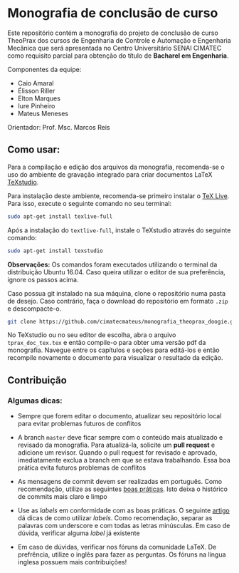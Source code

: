 # Monografia de conclusão de curso

Este repositório contém a monografia do projeto de conclusão de curso TheoPrax dos cursos de Engenharia de Controle e Automação e Engenharia Mecânica que será apresentada no Centro Universitário SENAI CIMATEC como requisito parcial para obtenção do título de **Bacharel em Engenharia**.

Componentes da equipe:
- Caio Amaral
- Élisson Ríller
- Elton Marques
- Iure Pinheiro
- Mateus Meneses

Orientador: Prof. Msc. Marcos Reis

## Como usar:
Para a compilação e edição dos arquivos da monografia, recomenda-se o uso do ambiente de gravação integrado para criar documentos LaTeX [TeXstudio](https://www.texstudio.org/). 

Para instalação deste ambiente, recomenda-se primeiro instalar o [TeX Live](https://www.tug.org/texlive/). Para isso, execute o seguinte comando no seu terminal:

```sh
sudo apt-get install texlive-full
```

Após a instalação do `textlive-full`, instale o TeXstudio através do seguinte comando:

```sh
sudo apt-get install texstudio
```
**Observações:** Os comandos foram executados utilizando o terminal da distribuição Ubuntu 16.04. Caso queira utilizar o editor de sua preferência, ignore os passos acima.

Caso possua git instalado na sua máquina, clone o repositório numa pasta de desejo. Caso contrário, faça o download do repositório em formato `.zip` e descompacte-o.

```sh
git clone https://github.com/cimatecmateus/monografia_theoprax_doogie.git
```

No TeXstudio ou no seu editor de escolha, abra o arquivo `tprax_doc_tex.tex` e então compile-o para obter uma versão pdf da monografia. Navegue entre os capítulos e seções para editá-los e então recompile novamente o documento para visualizar o resultado da edição.

## Contribuição
### Algumas dicas:
- Sempre que forem editar o documento, atualizar seu repositório local para evitar problemas futuros de conflitos

- A branch `master` deve ficar sempre com o conteúdo mais atualizado e revisado da monografia. Para atualizá-la, solicite um **pull request** e adicione um revisor. Quando o pull request for revisado e aprovado, imediatamente exclua a branch em que se estava trabalhando. Essa boa prática evita futuros problemas de conflitos

- As mensagens de commit devem ser realizadas em português. Como recomendação, utilize as seguintes [boas práticas](https://chris.beams.io/posts/git-commit/). Isto deixa o histórico de commits mais claro e limpo

- Use as *labels* em conformidade com as boas práticas. O seguinte [artigo](https://en.wikibooks.org/wiki/LaTeX/Labels_and_Cross-referencing) dá dicas de como utilizar *labels*. Como recomendação, separar as palavras com underscore e com todas as letras minúsculas. Em caso de dúvida, verificar alguma *label* já existente

- Em caso de dúvidas, verificar nos fóruns da comunidade LaTeX. De prefrência, utilize o inglês para fazer as perguntas. Os fóruns na língua inglesa possuem mais contribuições!
